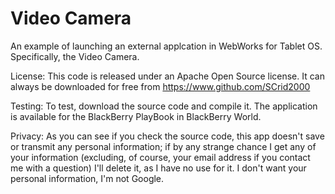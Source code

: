 Video Camera
=======

An example of launching an external applcation in WebWorks for Tablet OS. Specifically, the Video Camera.

License:
This code is released under an Apache Open Source license. It can always be downloaded for free from https://www.github.com/SCrid2000

Testing:
To test, download the source code and compile it. The application is available for the BlackBerry PlayBook in BlackBerry World.

Privacy:
As you can see if you check the source code, this app doesn't save or transmit any personal information; if by any strange chance I get any of your information (excluding, of course, your email address if you contact me with a question) I'll delete it, as I have no use for it. I don't want your personal information, I'm not Google.